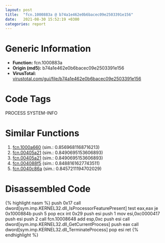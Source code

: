 ```yaml
---
layout: post
title:  "fcn.1000883a @ b74a1e462e0b6bacec09e2503391e156"
date:   2021-08-30 15:52:19 +0300
categories: report
---
```


# Generic Information
- **Function:** fcn.1000883a
- **Origin (md5):** b74a1e462e0b6bacec09e2503391e156
- **VirusTotal:** [virustotal.com/gui/file/b74a1e462e0b6bacec09e2503391e156][virustotal_ref]

# Code Tags
<span class="tag" id="PROCESS">PROCESS</span>
<span class="tag" id="SYSTEM-INFO">SYSTEM-INFO</span>


# Similar Functions

1. [fcn.1000a660][similar_1_ref] (sim.: 0.8569681168716213)
2. [fcn.00405a21][similar_2_ref] (sim.: 0.8490695153606893)
3. [fcn.00405a21][similar_3_ref] (sim.: 0.8490695153606893)
4. [fcn.004088f5][similar_4_ref] (sim.: 0.8488161627743511)
5. [fcn.0040c86a][similar_5_ref] (sim.: 0.8457211194702029)


# Disassembled Code

{% highlight nasm %}
push 0x17
call dword[sym.imp.KERNEL32.dll_IsProcessorFeaturePresent]
test eax,eax
je 0x1000884b
push 5
pop ecx
int 0x29
push esi
push 1
mov esi,0xc0000417
push esi
push 2
call fcn.10008648
add esp,0xc
push esi
call dword[sym.imp.KERNEL32.dll_GetCurrentProcess]
push eax
call dword[sym.imp.KERNEL32.dll_TerminateProcess]
pop esi
ret 
{% endhighlight %}


[similar_1_ref]: /report/fcn.1000a660@f306bc4e89ecdab5df7aa72172ee5f69
[similar_2_ref]: /report/fcn.00405a21@03a5d7e745838b7e7a4c7d09dcb64e60
[similar_3_ref]: /report/fcn.00405a21@ea6f23b2cb496f8773ec04df5c0f8d87
[similar_4_ref]: /report/fcn.004088f5@fca52b995e756cff97168f6fef94b37d
[similar_5_ref]: /report/fcn.0040c86a@d59f9c4f445b9f980173dec064f55091
[virustotal_ref]: https://www.virustotal.com/gui/file/b74a1e462e0b6bacec09e2503391e156
